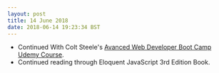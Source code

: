 ```yaml
---
layout: post
title: 14 June 2018 
date: 2018-06-14 19:23:34 BST
---
```

+ Continued With Colt Steele's [Avanced Web Developer Boot Camp Udemy Course](https://www.udemy.com/the-advanced-web-developer-bootcamp).
+ Continued reading through Eloquent JavaScript 3rd Edition Book.
